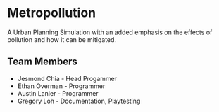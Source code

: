 Metropollution
==============

A Urban Planning Simulation with an added emphasis on the effects of pollution and how it can be mitigated.

Team Members
------------
- Jesmond Chia - Head Progammer
- Ethan Overman - Programmer
- Austin Lanier - Programmer
- Gregory Loh - Documentation, Playtesting